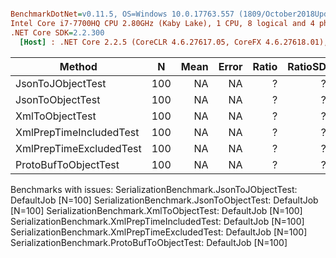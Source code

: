``` ini

BenchmarkDotNet=v0.11.5, OS=Windows 10.0.17763.557 (1809/October2018Update/Redstone5)
Intel Core i7-7700HQ CPU 2.80GHz (Kaby Lake), 1 CPU, 8 logical and 4 physical cores
.NET Core SDK=2.2.300
  [Host] : .NET Core 2.2.5 (CoreCLR 4.6.27617.05, CoreFX 4.6.27618.01), 64bit RyuJIT


```
|                  Method |   N | Mean | Error | Ratio | RatioSD |
|------------------------ |---- |-----:|------:|------:|--------:|
|       JsonToJObjectTest | 100 |   NA |    NA |     ? |       ? |
|        JsonToObjectTest | 100 |   NA |    NA |     ? |       ? |
|         XmlToObjectTest | 100 |   NA |    NA |     ? |       ? |
| XmlPrepTimeIncludedTest | 100 |   NA |    NA |     ? |       ? |
| XmlPrepTimeExcludedTest | 100 |   NA |    NA |     ? |       ? |
|    ProtoBufToObjectTest | 100 |   NA |    NA |     ? |       ? |

Benchmarks with issues:
  SerializationBenchmark.JsonToJObjectTest: DefaultJob [N=100]
  SerializationBenchmark.JsonToObjectTest: DefaultJob [N=100]
  SerializationBenchmark.XmlToObjectTest: DefaultJob [N=100]
  SerializationBenchmark.XmlPrepTimeIncludedTest: DefaultJob [N=100]
  SerializationBenchmark.XmlPrepTimeExcludedTest: DefaultJob [N=100]
  SerializationBenchmark.ProtoBufToObjectTest: DefaultJob [N=100]
